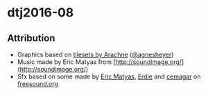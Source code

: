# dtj2016-08

## Attribution

- Graphics based on [tilesets by Arachne](https://forums.tigsource.com/index.php?topic=14166.0) ([@agnesheyer](https://twitter.com/agnesheyer))
- Music made by Eric Matyas from [http://soundimage.org/](http://soundimage.org/)
- Sfx based on some made by [Eric Matyas](http://soundimage.org/), [Erdie](https://www.freesound.org/people/Erdie/) and [cemagar](https://www.freesound.org/people/cemagar/) on [freesound.org](https://www.freesound.org/)
